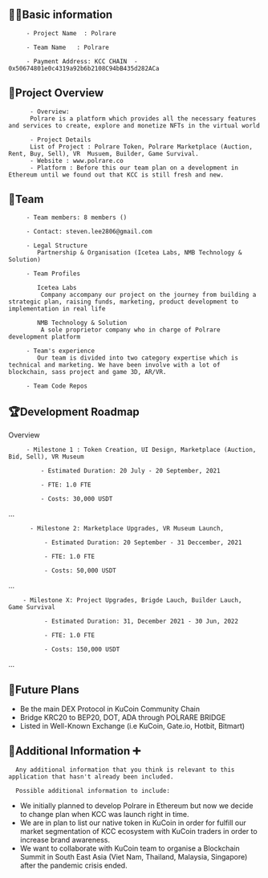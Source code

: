 ## 🧑‍💻Basic information

         - Project Name  : Polrare

         - Team Name   : Polrare

         - Payment Address: KCC CHAIN  - 0x50674801e0c4319a92b6b2108C94bB435d282ACa

## 🎯Project Overview

          - Overview:
          Polrare is a platform which provides all the necessary features and services to create, explore and monetize NFTs in the virtual world

          - Project Details
          List of Project : Polrare Token, Polrare Marketplace (Auction, Rent, Buy, Sell), VR  Musuem, Builder, Game Survival.
          - Website : www.polrare.co
          - Platform : Before this our team plan on a development in Ethereum until we found out that KCC is still fresh and new.

## 👥Team

         - Team members: 8 members ()

         - Contact: steven.lee2806@gmail.com

         - Legal Structure
            Partnership & Organisation (Icetea Labs, NMB Technology & Solution)

         - Team Profiles

            Icetea Labs
             Company accompany our project on the journey from building a strategic plan, raising funds, marketing, product development to implementation in real life

            NMB Technology & Solution
             A sole proprietor company who in charge of Polrare development platform

         - Team's experience
            Our team is divided into two category expertise which is technical and marketing. We have been involve with a lot of blockchain, sass project and game 3D, AR/VR.

         - Team Code Repos

## 🏆Development Roadmap

Overview

         - Milestone 1 : Token Creation, UI Design, Marketplace (Auction, Bid, Sell), VR Museum

             - Estimated Duration: 20 July - 20 September, 2021

             - FTE: 1.0 FTE

             - Costs: 30,000 USDT

...

          - Milestone 2: Marketplace Upgrades, VR Museum Launch, 

              - Estimated Duration: 20 September - 31 Deccember, 2021

              - FTE: 1.0 FTE

              - Costs: 50,000 USDT

...

        - Milestone X: Project Upgrades, Brigde Lauch, Builder Lauch,  Game Survival

              - Estimated Duration: 31, December 2021 - 30 Jun, 2022

              - FTE: 1.0 FTE

              - Costs: 150,000 USDT

...

## 📡Future Plans

- Be the main DEX Protocol in KuCoin Community Chain
- Bridge KRC20 to BEP20, DOT, ADA through POLRARE BRIDGE
- Listed in Well-Known Exchange (i.e KuCoin, Gate.io, Hotbit, Bitmart)

## 🙋Additional Information ➕

      Any additional information that you think is relevant to this application that hasn't already been included.

      Possible additional information to include:

- We initially planned to develop Polrare in Ethereum but now we decide to change plan when KCC was launch right in time.
- We are in plan to list our native token in KuCoin in order for fulfill our market segmentation of KCC ecosystem with
  KuCoin traders in order to increase brand awareness.
- We want to collaborate with KuCoin team to organise a Blockchain Summit in South East Asia (Viet Nam, Thailand, Malaysia, Singapore) after the pandemic crisis ended.
